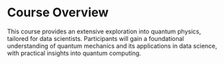 # Course Overview

This course provides an extensive exploration into quantum physics, tailored for data scientists. Participants will gain a foundational understanding of quantum mechanics and its applications in data science, with practical insights into quantum computing.